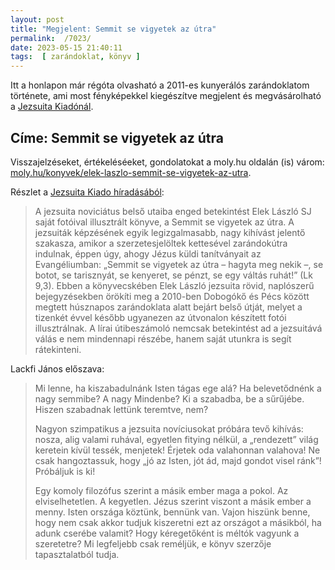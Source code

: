 ```yaml
---
layout: post
title: "Megjelent: Semmit ​se vigyetek az útra"
permalink:  /7023/ 
date: 2023-05-15 21:40:11
tags:  [ zarándoklat, könyv ] 
---
```

Itt a honlapon már régóta olvasható a 2011-es kunyerálós zarándoklatom története, ami most fényképekkel kiegészítve megjelent és megvásárolható a [Jezsuita Kiadónál](https://jezsuitakiado.hu/termek/semmit-se-vigyetek-az-utra/). 

## Címe: Semmit se vigyetek az útra

Visszajelzéseket, értékeléséeket, gondolatokat a moly.hu oldalán (is) várom: [moly.hu/konyvek/elek-laszlo-semmit-se-vigyetek-az-utra](https://moly.hu/konyvek/elek-laszlo-semmit-se-vigyetek-az-utra).


Részlet a [Jezsuita Kiado híradásából](https://jezsuitakiado.hu/cikkek/van-mondanivalonk-2/):
> A jezsuita noviciátus belső utaiba enged betekintést Elek László SJ saját fotóival illusztrált könyve, a Semmit se vigyetek az útra. A jezsuiták képzésének egyik legizgalmasabb, nagy kihívást jelentő szakasza, amikor a szerzetesjelöltek kettesével zarándokútra indulnak, éppen úgy, ahogy Jézus küldi tanítványait az Evangéliumban: „Semmit se vigyetek az útra – hagyta meg nekik –, se botot, se tarisznyát, se kenyeret, se pénzt, se egy váltás ruhát!” (Lk 9,3). Ebben a könyvecskében Elek László jezsuita rövid, naplószerű bejegyzésekben örökíti meg a 2010-ben Dobogókő és Pécs között megtett húsznapos zarándoklata alatt bejárt belső útját, melyet a tizenkét évvel később ugyanezen az útvonalon készített fotói illusztrálnak. A lírai útibeszámoló nemcsak betekintést ad a jezsuitává válás e nem mindennapi részébe, hanem saját utunkra is segít rátekinteni.


Lackfi János előszava:
> Mi lenne, ha kiszabadulnánk Isten tágas ege alá? Ha belevetődnénk a nagy semmibe? A nagy Mindenbe? Ki a szabadba, be a sűrűjébe. Hiszen szabadnak lettünk teremtve, nem?
> 
> Nagyon szimpatikus a jezsuita novíciusokat próbára tevő kihívás: nosza, alig valami ruhával, egyetlen fitying nélkül, a „rendezett” világ keretein kívül tessék, menjetek! Érjetek oda valahonnan valahova! Ne csak hangoztassuk, hogy „jó az Isten, jót ád, majd gondot visel ránk”! Próbáljuk is ki!
>
> Egy komoly filozófus szerint a másik ember maga a pokol. Az elviselhetetlen. A kegyetlen. Jézus szerint viszont a másik ember a menny. Isten országa köztünk, bennünk van. Vajon hiszünk benne, hogy nem csak akkor tudjuk kiszeretni ezt az országot a másikból, ha adunk cserébe valamit? Hogy kéregetőként is méltók vagyunk a szeretetre? Mi legfeljebb csak reméljük, e könyv szerzője tapasztalatból tudja.






